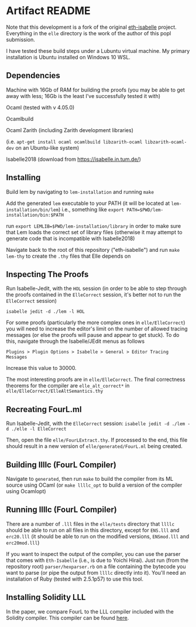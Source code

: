 # Artifact README


Note that this development is a fork of the original
[eth-isabelle](https://github.com/pirapira/eth-isabelle) project.
Everything in the `elle` directory is the work of the author of this popl submission.

I have tested these build steps under a Lubuntu virtual machine. My primary
installation is Ubuntu installed on Windows 10 WSL.

## Dependencies

Machine with 16Gb of RAM for building the proofs
(you may be able to get away with less; 16Gb is the least I've successfully tested it with)

Ocaml (tested with v 4.05.0)

Ocamlbuild

Ocaml Zarith (including Zarith development libraries)

(i.e. `apt-get install ocaml ocamlbuild libzarith-ocaml libzarith-ocaml-dev`
on an Ubuntu-like system)

Isabelle2018
(download from https://isabelle.in.tum.de/)

## Installing


Build lem by navigating to `lem-installation` and running `make`

Add the generated `lem` executable to your PATH (it will be located at `lem-installation/bin/lem`)
i.e., something like `export PATH=$PWD/lem-installation/bin:$PATH`

run `export LEMLIB=$PWD/lem-installation/library` in order to make sure
that Lem loads the correct set of library files (otherwise it may attempt
to generate code that is incompatible with Isabelle2018)

Navigate back to the root of this repository ("eth-isabelle") and run `make lem-thy` to create the `.thy` files that Elle depends on

## Inspecting The Proofs

Run Isabelle-Jedit, with the `HOL` session (in order to be able to
step through the proofs contained in the `ElleCorrect` session,
it's better not to run the `ElleCorrect` session)

`isabelle jedit -d ./lem -l HOL`

For some proofs (particularly the more complex ones in `elle/ElleCorrect`)
you will need to increase the editor's limit on the number of allowed tracing
messages (or else the proofs will pause and appear to get stuck). To do this,
navigate through the Isabelle/JEdit menus as follows

`Plugins > Plugin Options > Isabelle > General > Editor Tracing Messages`

Increase this value to 30000.

The most interesting proofs are in `elle/ElleCorrect`. The final
correctness theorems for the compiler are `elle_alt_correct*`
in `elle/ElleCorrect/ElleAltSemantics.thy`

## Recreating FourL.ml

Run Isabelle-Jedit, with the `ElleCorrect` session:
`isabelle jedit -d ./lem -d ./elle -l ElleCorrect`

Then, open the file `elle/FourLExtract.thy`. If processed to the end,
this file should result in a new version of `elle/generated/FourL.ml` being
created.

## Building llllc (FourL Compiler)

Navigate to `generated`, then run `make` to build
the compiler from its ML source using OCaml
(or `make llllc_opt` to
build a version of the compiler using Ocamlopt)

## Running llllc (FourL Compiler)

There are a number of `.lll` files in the `elle/tests` directory that
`llllc` should be able to run on all files in this directory, except
for `ENS.lll` and `erc20.lll` (it should be able to run on the modified
versions, `ENSmod.lll` and `erc20mod.lll`)

If you want to inspect the output of the compiler, you can use
the parser that comes with `Eth-Isabelle` (i.e., is
due to Yoichi Hirai).
Just run (from the
repository root) `parser/hexparser.rb` on a file containing the
bytecode you want to parse (or pipe the output from `llllc` directly
into it). You'll need an installation of Ruby
(tested with 2.5.1p57)
to use this tool.

## Installing Solidity LLL

In the paper, we compare FourL to the LLL compiler included with the
Solidity compiler. This compiler can be found [here](https://github.com/ethereum/solidity).
